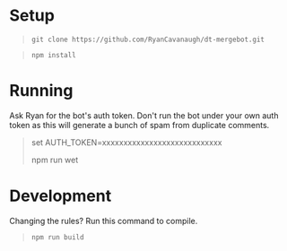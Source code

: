 # Setup

  > `git clone https://github.com/RyanCavanaugh/dt-mergebot.git`

  > `npm install`

# Running

Ask Ryan for the bot's auth token.
Don't run the bot under your own auth token as this will generate a bunch of spam from duplicate comments.

 > set AUTH_TOKEN=xxxxxxxxxxxxxxxxxxxxxxxxxxxx
 > 
 > npm run wet

# Development

Changing the rules? Run this command to compile.

 > `npm run build`
